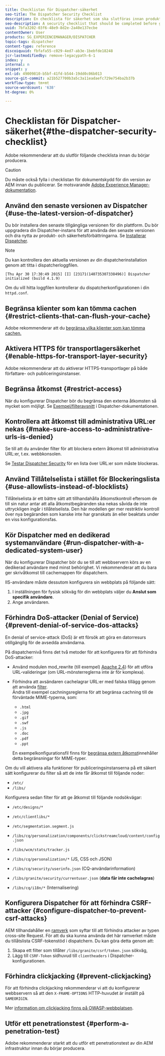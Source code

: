 ```yaml
---
title: Checklistan för Dispatcher-säkerhet
seo-title: The Dispatcher Security Checklist
description: En checklista för säkerhet som ska slutföras innan produktionen påbörjas.
seo-description: A security checklist that should be completed before going on production.
uuid: 7bfa3202-03f6-48e9-8d2e-2a40e137ecbe
contentOwner: User
products: SG_EXPERIENCEMANAGER/DISPATCHER
topic-tags: dispatcher
content-type: reference
discoiquuid: fbfafa55-c029-4ed7-ab3e-1bebfde18248
jcr-lastmodifiedby: remove-legacypath-6-1
index: y
internal: n
snippet: y
exl-id: 49009810-b5bf-41fd-b544-19dd0c06b013
source-git-commit: a21b527700b3a5c3a11eadaefc729e754ba2b37b
workflow-type: tm+mt
source-wordcount: '638'
ht-degree: 0%

---
```


# Checklistan för Dispatcher-säkerhet{#the-dispatcher-security-checklist}

<!-- 

Comment Type: remark
Last Modified By: unknown unknown (ims-author-00AF43764F54BE740A490D44@AdobeID)
Last Modified Date: 2015-06-05T05:14:35.365-0400

<p>Food for thought listed on <a href="https://jira.corp.adobe.com/browse/DOC-5649">DOC-5649</a>. To be considered while proof-reading.</p> 
<p> </p>

 -->

Adobe rekommenderar att du slutför följande checklista innan du börjar producera.

>[!CAUTION]
>
>Du måste också fylla i checklistan för dokumentskydd för din version av AEM innan du publicerar. Se motsvarande [Adobe Experience Manager-dokumentation](https://helpx.adobe.com/experience-manager/6-5/sites/administering/using/security-checklist.html).

## Använd den senaste versionen av Dispatcher {#use-the-latest-version-of-dispatcher}

Du bör installera den senaste tillgängliga versionen för din plattform. Du bör uppgradera din Dispatcher-instans för att använda den senaste versionen och dra nytta av produkt- och säkerhetsförbättringarna. Se [Installerar Dispatcher](dispatcher-install.md).

>[!NOTE]
>
>Du kan kontrollera den aktuella versionen av din dispatcherinstallation genom att titta i dispatcherloggfilen.
>
>`[Thu Apr 30 17:30:49 2015] [I] [23171(140735307338496)] Dispatcher initialized (build 4.1.9)`
>
>Om du vill hitta loggfilen kontrollerar du dispatcherkonfigurationen i din `httpd.conf`.

## Begränsa klienter som kan tömma cachen {#restrict-clients-that-can-flush-your-cache}

Adobe rekommenderar att du [begränsa vilka klienter som kan tömma cachen.](dispatcher-configuration.md#limiting-the-clients-that-can-flush-the-cache)

## Aktivera HTTPS för transportlagersäkerhet {#enable-https-for-transport-layer-security}

Adobe rekommenderar att du aktiverar HTTPS-transportlager på både författare- och publiceringsinstanser.

<!-- 

Comment Type: remark
Last Modified By: unknown unknown (ims-author-00AF43764F54BE740A490D44@AdobeID)
Last Modified Date: 2015-06-26T04:41:28.841-0400

<p>Recommended to have SSL termination, front end SSL.</p> 
<p>Question is do we want to have SSL communication between dispatcher and AEM instances (publish and/or author).</p> 
<p>We might want to have two items:</p> 
<ul> 
 <li>MUST HTTPS clients -&gt; dispatcher / load balancer</li> 
 <li>NICE load balancer -&gt; dispatcher<br /> </li> 
 <li>NICE dispatcher -&gt; instances if sensitive information such as credit cards / or infrastructure requirements such as DMZ</li> 
</ul>

 -->

## Begränsa åtkomst {#restrict-access}

När du konfigurerar Dispatcher bör du begränsa den externa åtkomsten så mycket som möjligt. Se [Exempel/filteravsnitt](dispatcher-configuration.md#main-pars_184_1_title) i Dispatcher-dokumentationen.

## Kontrollera att åtkomst till administrativa URL:er nekas {#make-sure-access-to-administrative-urls-is-denied}

Se till att du använder filter för att blockera extern åtkomst till administrativa URL:er, t.ex. webbkonsolen.

Se [Testar Dispatcher Security](dispatcher-configuration.md#testing-dispatcher-security) för en lista över URL:er som måste blockeras.

## Använd Tillåtelselista i stället för Blockeringslista {#use-allowlists-instead-of-blocklists}

Tillåtelselista är ett bättre sätt att tillhandahålla åtkomstkontroll eftersom de till sin natur antar att alla åtkomstbegäranden ska nekas såvida de inte uttryckligen ingår i tillåtelselista. Den här modellen ger mer restriktiv kontroll över nya begäranden som kanske inte har granskats än eller beaktats under en viss konfigurationsfas.

## Kör Dispatcher med en dedikerad systemanvändare {#run-dispatcher-with-a-dedicated-system-user}

När du konfigurerar Dispatcher bör du se till att webbservern körs av en dedikerad användare med minst behörighet. Vi rekommenderar att du bara ger skrivåtkomst till cachemappen för dispatchern.

IIS-användare måste dessutom konfigurera sin webbplats på följande sätt:

1. I inställningen för fysisk sökväg för din webbplats väljer du **Anslut som specifik användare**.
1. Ange användaren.

## Förhindra DoS-attacker (Denial of Service) {#prevent-denial-of-service-dos-attacks}

En denial of service-attack (DoS) är ett försök att göra en datorresurs otillgänglig för de avsedda användarna.

På dispatchernivå finns det två metoder för att konfigurera för att förhindra DoS-attacker: [](https://docs.adobe.com/content/docs/en/dispatcher.html#/filter (Filter))

* Använd modulen mod_rewrite (till exempel) [Apache 2.4](https://httpd.apache.org/docs/2.4/mod/mod_rewrite.html)) för att utföra URL-valideringar (om URL-mönsterreglerna inte är för komplexa).

* Förhindra att avsändaren cachelagrar URL:er med falska tillägg genom att använda [filter](dispatcher-configuration.md#configuring-access-to-conten-tfilter).\
   Ändra till exempel cachningsreglerna för att begränsa cachning till de förväntade MIME-typerna, som:

   * `.html`
   * `.jpg`
   * `.gif`
   * `.swf`
   * `.js`
   * `.doc`
   * `.pdf`
   * `.ppt`

   En exempelkonfigurationsfil finns för [begränsa extern åtkomst](#restrict-access)innehåller detta begränsningar för MIME-typer.

Om du vill aktivera alla funktioner för publiceringsinstanserna på ett säkert sätt konfigurerar du filter så att de inte får åtkomst till följande noder:

* `/etc/`
* `/libs/`

Konfigurera sedan filter för att ge åtkomst till följande nodsökvägar:

* `/etc/designs/*`
* `/etc/clientlibs/*`
* `/etc/segmentation.segment.js`
* `/libs/cq/personalization/components/clickstreamcloud/content/config.json`
* `/libs/wcm/stats/tracker.js`
* `/libs/cq/personalization/*` (JS, CSS och JSON)
* `/libs/cq/security/userinfo.json` (CQ-användarinformation)
* `/libs/granite/security/currentuser.json` (**data får inte cachelagras**)

* `/libs/cq/i18n/*` (Internalisering)

<!-- 

Comment Type: remark
Last Modified By: unknown unknown (ims-author-00AF43764F54BE740A490D44@AdobeID)
Last Modified Date: 2015-06-26T04:38:17.016-0400

<p>We need to highlight whether a path applies to all versions or specific ones.<br /> </p>

 -->

## Konfigurera Dispatcher för att förhindra CSRF-attacker {#configure-dispatcher-to-prevent-csrf-attacks}

AEM tillhandahåller en [ramverk](https://helpx.adobe.com/experience-manager/6-3/sites/administering/using/security-checklist.html#verification-steps) som syftar till att förhindra attacker av typen cross-site Request. För att du ska kunna använda det här ramverket måste du tillåtslista CSRF-tokenstöd i dispatchern. Du kan göra detta genom att:

1. Skapa ett filter som tillåter `/libs/granite/csrf/token.json` sökväg,
1. Lägg till `CSRF-Token` sidhuvud till `clientheaders` i Dispatcher-konfigurationen.

## Förhindra clickjacking {#prevent-clickjacking}

För att förhindra clickjacking rekommenderar vi att du konfigurerar webbservern så att den `X-FRAME-OPTIONS` HTTP-huvudet är inställt på `SAMEORIGIN`.

Mer [information om clickjacking finns på OWASP-webbplatsen](https://www.owasp.org/index.php/Clickjacking).

## Utför ett penetrationstest {#perform-a-penetration-test}

Adobe rekommenderar starkt att du utför ett penetrationstest av din AEM infrastruktur innan du börjar producera.
